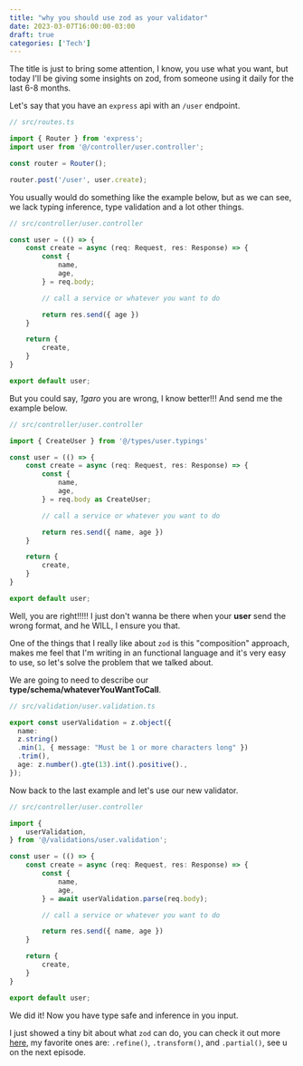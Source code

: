 ```yaml
---
title: "why you should use zod as your validator"
date: 2023-03-07T16:00:00-03:00
draft: true
categories: ['Tech']
---
```

The title is just to bring some attention, I know, you use what you want,
but today I'll be giving some insights on zod, from someone using it daily for the last 6-8 months.

Let's say that you have an `express` api with an `/user` endpoint.

```ts
// src/routes.ts

import { Router } from 'express';
import user from '@/controller/user.controller';

const router = Router();

router.post('/user', user.create);
```

You usually would do something like the example below, but as we can see,
we lack typing inference, type validation and a lot other things.

```ts
// src/controller/user.controller

const user = (() => {
    const create = async (req: Request, res: Response) => {
        const {
            name,
            age,
        } = req.body;

        // call a service or whatever you want to do

        return res.send({ age })
    }

    return {
        create,
    }
}

export default user;
```

But you could say, _1garo_ you are wrong, I know better!!! And send me the example below.

```ts
// src/controller/user.controller

import { CreateUser } from '@/types/user.typings'

const user = (() => {
    const create = async (req: Request, res: Response) => {
        const {
            name,
            age,
        } = req.body as CreateUser;

        // call a service or whatever you want to do

        return res.send({ name, age })
    }

    return {
        create,
    }
}

export default user;
```

Well, you are right!!!!! I just don't wanna be there when your **user** send the wrong format,
and he WILL, I ensure you that.

One of the things that I really like about `zod` is this "composition" approach,
makes me feel that I'm writing in an functional language and it's very easy to use,
so let's solve the problem that we talked about.

We are going to need to describe our **type/schema/whateverYouWantToCall**.

```ts
// src/validation/user.validation.ts

export const userValidation = z.object({
  name:
  z.string()
  .min(1, { message: "Must be 1 or more characters long" })
  .trim(),
  age: z.number().gte(13).int().positive().,
});

```

Now back to the last example and let's use our new validator.

```ts
// src/controller/user.controller

import {
    userValidation,
} from '@/validations/user.validation';

const user = (() => {
    const create = async (req: Request, res: Response) => {
        const {
            name,
            age,
        } = await userValidation.parse(req.body);

        // call a service or whatever you want to do

        return res.send({ name, age })
    }

    return {
        create,
    }
}

export default user;
```

We did it! Now you have type safe and inference in you input.

I just showed a tiny bit about what `zod` can do, you can check it out more
<a href="https://github.com/colinhacks/zod#basic-usage" target="_blank">here</a>,
my favorite ones are: `.refine()`, `.transform()`, and `.partial()`, see u on the next episode.

